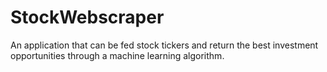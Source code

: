 # StockWebscraper
An application that can be fed stock tickers and return the best investment opportunities through a machine learning algorithm.
